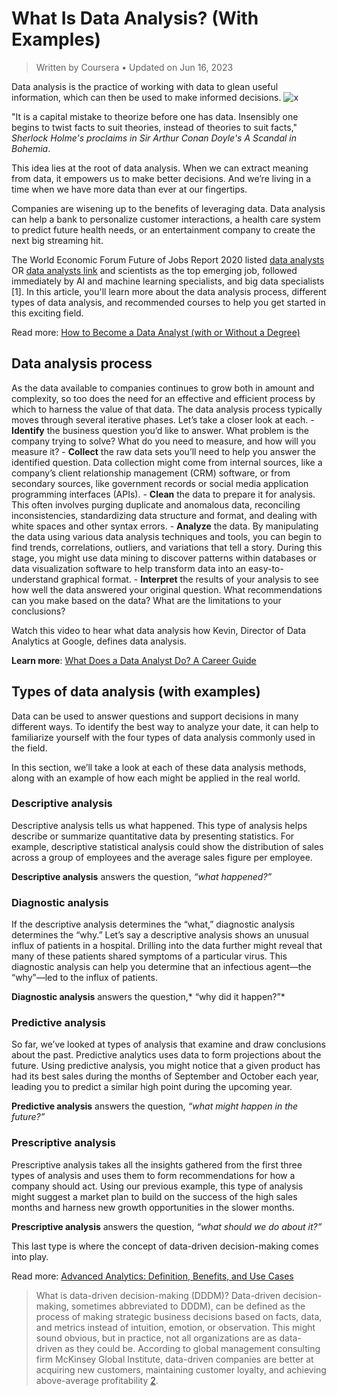 # What Is Data Analysis? (With Examples)

> Written by Coursera • Updated on Jun 16, 2023

Data analysis is the practice of working with data to glean useful information, which can then be used to make informed decisions.
![x](https://d3njjcbhbojbot.cloudfront.net/api/utilities/v1/imageproxy/https://images.ctfassets.net/wp1lcwdav1p1/2CUbULaq9mEfSSIq6lsCUu/b8ec58abf5106bf9bf75b17da09c39c0/What_is_data_analysis.png?w=1500&h=680&q=60&fit=fill&f=faces&fm=jpg&fl=progressive&auto=format%2Ccompress&dpr=1&w=1000&h=)

"It is a capital mistake to theorize before one has data. Insensibly one begins to twist facts to suit theories, instead of theories to suit facts," *Sherlock Holme's proclaims in Sir Arthur Conan Doyle's A Scandal in Bohemia*.

This idea lies at the root of data analysis. When we can extract meaning from data, it empowers us to make better decisions. And we’re living in a time when we have more data than ever at our fingertips.

Companies are wisening up to the benefits of leveraging data. Data analysis can help a bank to personalize customer interactions, a health care system to predict future health needs, or an entertainment company to create the next big streaming hit.

The World Economic Forum Future of Jobs Report 2020 listed [data analysts](./what-does-a-data-analyst-do-a-career-guide.md) OR [data analysts link](https://www.coursera.org/articles/what-does-a-data-analyst-do-a-career-guide) and scientists as the top emerging job, followed immediately by AI and machine learning specialists, and big data specialists [1]. In this article, you'll learn more about the data analysis process, different types of data analysis, and recommended courses to help you get started in this exciting field.

Read more: [How to Become a Data Analyst (with or Without a Degree)](https://www.coursera.org/articles/how-to-become-a-data-analyst)

## Data analysis process

As the data available to companies continues to grow both in amount and complexity, so too does the need for an effective and efficient process by which to harness the value of that data. The data analysis process typically moves through several iterative phases. Let’s take a closer look at each.
    - **Identify** the business question you’d like to answer. What problem is the company trying to solve? What do you need to measure, and how will you measure it? 
    - **Collect** the raw data sets you’ll need to help you answer the identified question. Data collection might come from internal sources, like a company’s client relationship management (CRM) software, or from secondary sources, like government records or social media application programming interfaces (APIs). 
    - **Clean** the data to prepare it for analysis. This often involves purging duplicate and anomalous data, reconciling inconsistencies, standardizing data structure and format, and dealing with white spaces and other syntax errors.
    - **Analyze** the data. By manipulating the data using various data analysis techniques and tools, you can begin to find trends, correlations, outliers, and variations that tell a story. During this stage, you might use data mining to discover patterns within databases or data visualization software to help transform data into an easy-to-understand graphical format.
    - **Interpret** the results of your analysis to see how well the data answered your original question. What recommendations can you make based on the data? What are the limitations to your conclusions? 

Watch this video to hear what data analysis how Kevin, Director of Data Analytics at Google, defines data analysis.

**Learn more**: [What Does a Data Analyst Do? A Career Guide](https://www.coursera.org/articles/what-does-a-data-analyst-do-a-career-guide)

## Types of data analysis (with examples)

Data can be used to answer questions and support decisions in many different ways. To identify the best way to analyze your date, it can help to familiarize yourself with the four types of data analysis commonly used in the field.

In this section, we’ll take a look at each of these data analysis methods, along with an example of how each might be applied in the real world.

### Descriptive analysis

Descriptive analysis tells us what happened. This type of analysis helps describe or summarize quantitative data by presenting statistics. For example, descriptive statistical analysis could show the distribution of sales across a group of employees and the average sales figure per employee.

**Descriptive analysis** answers the question, *“what happened?”*

### Diagnostic analysis

If the descriptive analysis determines the “what,” diagnostic analysis determines the “why.” Let’s say a descriptive analysis shows an unusual influx of patients in a hospital. Drilling into the data further might reveal that many of these patients shared symptoms of a particular virus. This diagnostic analysis can help you determine that an infectious agent—the “why”—led to the influx of patients.

**Diagnostic analysis** answers the question,* “why did it happen?”*

### Predictive analysis

So far, we’ve looked at types of analysis that examine and draw conclusions about the past. Predictive analytics uses data to form projections about the future. Using predictive analysis, you might notice that a given product has had its best sales during the months of September and October each year, leading you to predict a similar high point during the upcoming year.

**Predictive analysis** answers the question, *“what might happen in the future?”*

### Prescriptive analysis

Prescriptive analysis takes all the insights gathered from the first three types of analysis and uses them to form recommendations for how a company should act. Using our previous example, this type of analysis might suggest a market plan to build on the success of the high sales months and harness new growth opportunities in the slower months.

**Prescriptive analysis** answers the question, *“what should we do about it?”*

This last type is where the concept of data-driven decision-making comes into play.

Read more: [Advanced Analytics: Definition, Benefits, and Use Cases](https://www.coursera.org/articles/advanced-analytics)

> What is data-driven decision-making (DDDM)?
> Data-driven decision-making, sometimes abbreviated to DDDM), can be defined as the process of making strategic business decisions based on facts, data, and metrics instead of intuition, emotion, or observation.
> This might sound obvious, but in practice, not all organizations are as data-driven as they could be. According to global management consulting firm McKinsey Global Institute, data-driven companies are better at acquiring new customers, maintaining customer loyalty, and achieving above-average profitability [2](https://www.mckinsey.com/business-functions/marketing-and-sales/our-insights/five-facts-how-customer-analytics-boosts-corporate-performance).